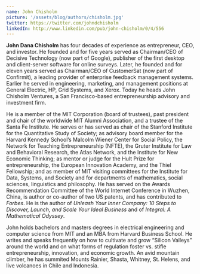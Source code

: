 ```yaml
---
name: John Chisholm
picture: '/assets/blog/authors/chisholm.jpg'
twitter: https://twitter.com/johndchisholm
linkedIn: http://www.linkedin.com/pub/john-chisholm/0/4/556
---
```


**John Dana Chisholm** has four decades of experience as entrepreneur, CEO, and investor. He founded and for five years served as Chairman/CEO of Decisive Technology (now part of Google), publisher of the first desktop and client-server software for online surveys. Later, he founded and for eleven years served as Chairman/CEO of CustomerSat (now part of Confirmit), a leading provider of enterprise feedback management systems. Earlier he served in engineering, marketing, and management positions at General Electric, HP, Grid Systems, and Xerox. Today he heads John Chisholm Ventures, a San Francisco-based entrepreneurship advisory and investment firm. 

He is a member of the MIT Corporation (board of trustees), past president and chair of the worldwide MIT Alumni Association, and a trustee of the Santa Fe Institute.  He serves or has served as chair of the Stanford Institute for the Quantitative Study of Society; as advisory board member for the Harvard Kennedy School’s Malcolm Wiener Center for Social Policy, the Network for Teaching Entrepreneurship (NFTE), the Gruter Institute for Law and Behavioral Research, the Atlas Network, and the Institute for New Economic Thinking; as mentor or judge for the Hult Prize for entrepreneurship, the European Innovation Academy, and the Thiel Fellowship; and as member of MIT visiting committees for the Institute for Data, Systems, and Society and for departments of mathematics, social sciences, linguistics and philosophy. He has served on the Awards Recommendation Committee of the World Internet Conference in Wuzhen, China, is author or co-author of two US patents, and has contributed to *Forbes*.  He is the author of *Unleash Your Inner Company: 10 Steps to Discover, Launch, and Scale Your Ideal Business* and of *Integral: A Mathematical Odyssey*.  

John holds bachelors and masters degrees in electrical engineering and computer science from MIT and an MBA from Harvard Business School. He writes and speaks frequently on how to cultivate and grow “Silicon Valleys” around the world and on what forms of regulation foster vs. stifle entrepreneurship, innovation, and economic growth. An avid mountain climber, he has summited Mounts Rainier, Shasta, Whitney, St. Helens, and live volcanoes in Chile and Indonesia.

